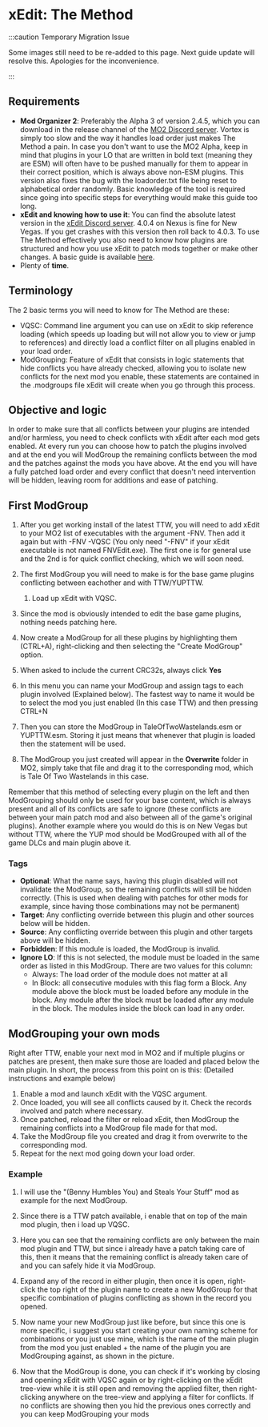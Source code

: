 ﻿# xEdit: The Method

:::caution Temporary Migration Issue

Some images still need to be re-added to this page. Next guide update will resolve this.
Apologies for the inconvenience.

:::

## Requirements

- **Mod Organizer 2**: Preferably the Alpha 3 of version 2.4.5, which you can download in the release channel of the [MO2 Discord server](https://discord.gg/6GKR9jZ). Vortex is simply too slow and the way it handles load order just makes The Method a pain. In case you don't want to use the MO2 Alpha, keep in mind that plugins in your LO that are written in bold text (meaning they are ESM) will often have to be pushed manually for them to appear in their correct position, which is always above non-ESM plugins. This version also fixes the bug with the loadorder.txt file being reset to alphabetical order randomly. Basic knowledge of the tool is required since going into specific steps for everything would make this guide too long.
- **xEdit and knowing how to use it**: You can find the absolute latest version in the [xEdit Discord server](https://discord.gg/5t8RnNQ). 4.0.4 on Nexus is fine for New Vegas. If you get crashes with this version then roll back to 4.0.3. To use The Method effectively you also need to know how plugins are structured and how you use xEdit to patch mods together or make other changes. A basic guide is available [here](xedit).
- Plenty of **time**.

## Terminology

The 2 basic terms you will need to know for The Method are these:

- VQSC: Command line argument you can use on xEdit to skip reference loading (which speeds up loading but will not allow you to view or jump to references) and directly load a conflict filter on all plugins enabled in your load order.
- ModGrouping: Feature of xEdit that consists in logic statements that hide conflicts you have already checked, allowing you to isolate new conflicts for the next mod you enable, these statements are contained in the .modgroups file xEdit will create when you go through this process.

## Objective and logic

In order to make sure that all conflicts between your plugins are intended and/or harmless, you need to check conflicts with xEdit after each mod gets enabled. At every run you can choose how to patch the plugins involved and at the end you will ModGroup the remaining conflicts between the mod and the patches against the mods you have above. At the end you will have a fully patched load order and every conflict that doesn't need intervention will be hidden, leaving room for additions and ease of patching.

## First ModGroup

1. After you get working install of the latest TTW, you will need to add xEdit to your MO2 list of executables with the argument -FNV. Then add it again but with -FNV -VQSC (You only need "-FNV" if your xEdit executable is not named FNVEdit.exe). The first one is for general use and the 2nd is for quick conflict checking, which we will soon need.
1. The first ModGroup you will need to make is for the base game plugins conflicting between eachother and with TTW/YUPTTW.

   1. Load up xEdit with VQSC.

1. Since the mod is obviously intended to edit the base game plugins, nothing needs patching here.
1. Now create a ModGroup for all these plugins by highlighting them (CTRL+A), right-clicking and then selecting the "Create ModGroup" option.
1. When asked to include the current CRC32s, always click **Yes**
1. In this menu you can name your ModGroup and assign tags to each plugin involved (Explained below). The fastest way to name it would be to select the mod you just enabled (In this case TTW) and then pressing CTRL+N

1. Then you can store the ModGroup in TaleOfTwoWastelands.esm or YUPTTW.esm. Storing it just means that whenever that plugin is loaded then the statement will be used.
1. The ModGroup you just created will appear in the **Overwrite** folder in MO2, simply take that file and drag it to the corresponding mod, which is Tale Of Two Wastelands in this case.

Remember that this method of selecting every plugin on the left and then ModGrouping should only be used for your base content, which is always present and all of its conflicts are safe to ignore (these conflicts are between your main patch mod and also between all of the game's original plugins). Another example where you would do this is on New Vegas but without TTW, where the YUP mod should be ModGrouped with all of the game DLCs and main plugin above it.

### Tags

- **Optional**: What the name says, having this plugin disabled will not invalidate the ModGroup, so the remaining conflicts will still be hidden correctly. (This is used when dealing with patches for other mods for example, since having those combinations may not be permanent)
- **Target**: Any conflicting override between this plugin and other sources below will be hidden.
- **Source**: Any conflicting override between this plugin and other targets above will be hidden.
- **Forbidden**: If this module is loaded, the ModGroup is invalid.
- **Ignore LO**: If this is not selected, the module must be loaded in the same order as listed in this ModGroup. There are two values for this column:
  - Always: The load order of the module does not matter at all
  - In Block: all consecutive modules with this flag form a Block. Any module above the block must be loaded before any module in the block. Any module after the block must be loaded after any module in the block. The modules inside the block can load in any order.

## **ModGrouping your own mods**

Right after TTW, enable your next mod in MO2 and if multiple plugins or patches are present, then make sure those are loaded and placed below the main plugin.
In short, the process from this point on is this: (Detailed instructions and example below)

1. Enable a mod and launch xEdit with the VQSC argument.
1. Once loaded, you will see all conflicts caused by it. Check the records involved and patch where necessary.
1. Once patched, reload the filter or reload xEdit, then ModGroup the remaining conflicts into a ModGroup file made for that mod.
1. Take the ModGroup file you created and drag it from overwrite to the corresponding mod.
1. Repeat for the next mod going down your load order.

### **Example**

1. I will use the "(Benny Humbles You) and Steals Your Stuff" mod as example for the next ModGroup.
1. Since there is a TTW patch available, i enable that on top of the main mod plugin, then i load up VQSC.
1. Here you can see that the remaining conflicts are only between the main mod plugin and TTW, but since i already have a patch taking care of this, then it means that the remaining conflict is already taken care of and you can safely hide it via ModGroup.

1. Expand any of the record in either plugin, then once it is open, right-click the top right of the plugin name to create a new ModGroup for that specific combination of plugins conflicting as shown in the record you opened.

1. Now name your new ModGroup just like before, but since this one is more specific, i suggest you start creating your own naming scheme for combinations or you just use mine, which is the name of the main plugin from the mod you just enabled + the name of the plugin you are ModGrouping against, as shown in the picture.

1. Now that the ModGroup is done, you can check if it's working by closing and opening xEdit with VQSC again or by right-clicking on the xEdit tree-view while it is still open and removing the applied filter, then right-clicking anywhere on the tree-view and applying a filter for conflicts. If no conflicts are showing then you hid the previous ones correctly and you can keep ModGrouping your mods
